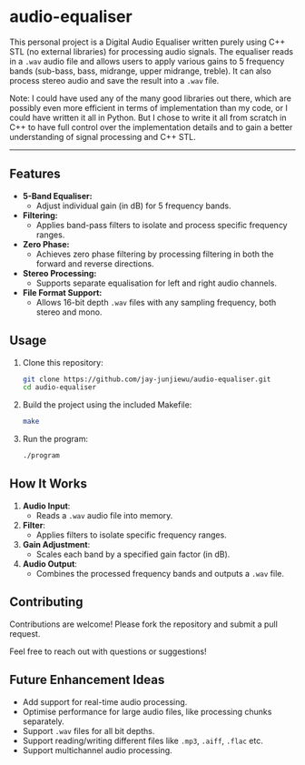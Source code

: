 # audio-equaliser

This personal project is a Digital Audio Equaliser written purely using C++ STL (no external libraries) for processing audio signals. The equaliser reads in a `.wav` audio file and allows users to apply various gains to 5 frequency bands (sub-bass, bass, midrange, upper midrange, treble). It can also process stereo audio and save the result into a `.wav` file.

Note: I could have used any of the many good libraries out there, which are possibly even more efficient in terms of implementation than my code, or I could have written it all in Python. But I chose to write it all from scratch in C++ to have full control over the implementation details and to gain a better understanding of signal processing and C++ STL.

---

## Features

- **5-Band Equaliser:**
  - Adjust individual gain (in dB) for 5 frequency bands.
- **Filtering:**
  - Applies band-pass filters to isolate and process specific frequency ranges.
- **Zero Phase:**
  - Achieves zero phase filtering by processing filtering in both the forward and reverse directions.
- **Stereo Processing:**
  - Supports separate equalisation for left and right audio channels.
- **File Format Support:**
    - Allows 16-bit depth `.wav` files with any sampling frequency, both stereo and mono.


## Usage
1. Clone this repository:
   ```bash
   git clone https://github.com/jay-junjiewu/audio-equaliser.git
   cd audio-equaliser
   ```
2. Build the project using the included Makefile:
   ```bash
   make
   ```
3. Run the program:
   ```bash
   ./program
   ```


## How It Works

1. **Audio Input**:
   - Reads a `.wav` audio file into memory.
2. **Filter**:
   - Applies filters to isolate specific frequency ranges.
3. **Gain Adjustment**:
   - Scales each band by a specified gain factor (in dB).
4. **Audio Output**:
   - Combines the processed frequency bands and outputs a `.wav` file.


## Contributing
Contributions are welcome! Please fork the repository and submit a pull request.

Feel free to reach out with questions or suggestions!


## Future Enhancement Ideas
- Add support for real-time audio processing.
- Optimise performance for large audio files, like processing chunks separately.
- Support `.wav` files for all bit depths.
- Support reading/writing different files like `.mp3`, `.aiff`, `.flac` etc.
- Support multichannel audio processing.